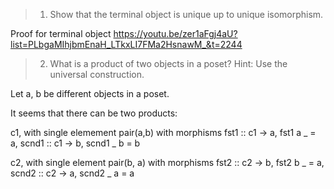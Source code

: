 > 1. Show that the terminal object is unique up to unique isomorphism.

Proof for terminal object https://youtu.be/zer1aFgj4aU?list=PLbgaMIhjbmEnaH_LTkxLI7FMa2HsnawM_&t=2244

> 2. What is a product of two objects in a poset? Hint: Use the universal construction.

Let a, b be different objects in a poset.

It seems that there can be two products: 

c1, with single elemement pair(a,b) with morphisms fst1 :: c1 -> a, fst1 a _ = a, scnd1 :: c1 -> b, scnd1 _ b = b

c2, with single element pair(b, a) with morphisms fst2 :: c2 -> b, fst2 b _ = a, scnd2 :: c2 -> a, scnd2 _ a = a

